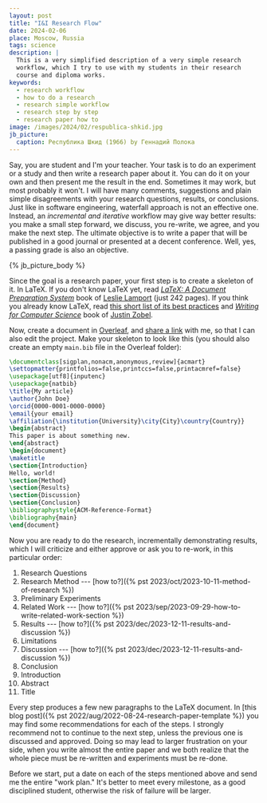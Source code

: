 ```yaml
---
layout: post
title: "I&I Research Flow"
date: 2024-02-06
place: Moscow, Russia
tags: science
description: |
  This is a very simplified description of a very simple research
  workflow, which I try to use with my students in their research
  course and diploma works.
keywords:
  - research workflow
  - how to do a research
  - research simple workflow
  - research step by step
  - research paper how to
image: /images/2024/02/respublica-shkid.jpg
jb_picture:
  caption: Республика Шкид (1966) by Геннадий Полока
---
```


Say, you are student and I'm your teacher. Your task is to do an experiment or a study and 
then write a research paper about it. You can do it on your own and then present
me the result in the end. Sometimes it may work, but most probably it won't.
I will have many comments, suggestions and plain simple disagreements with your
research questions, results, or conclusions. Just like in software engineering,
waterfall approach is not an effective one. Instead, an _incremental and iterative_ workflow
may give way better results: you make a small step forward, we discuss, you re-write,
we agree, and you make the next step. The ultimate objective is to write a paper
that will be published in a good journal or presented at a decent conference.
Well, yes, a passing grade is also an objective.

<!--more-->

{% jb_picture_body %}

Since the goal is a research paper, your first step is to create a skeleton of it. 
In LaTeX. If you don't know LaTeX yet, read 
[_LaTeX: A Document Preparation System_](https://www.amazon.com/LaTeX-Document-Preparation-System-2nd/dp/0201529831) book 
of [Leslie Lamport](https://en.wikipedia.org/wiki/Leslie_Lamport) (just 242 pages). 
If you think you already know
LaTeX, read [this short list of its best practices](https://yegor256.github.io/latex-best-practices/main.pdf)
and [_Writing for Computer Science_](https://link.springer.com/book/10.1007/978-1-4471-6639-9) book of 
[Justin Zobel](https://scholar.google.com/citations?user=uEHvqE8AAAAJ).

Now, create a document in [Overleaf](https://overleaf.com), and 
[share a link](https://www.overleaf.com/learn/how-to/Sharing_a_project#Link_sharing) with me, so that
I can also edit the project. Make your skeleton to look like this (you should also create an empty `main.bib` file
in the Overleaf folder):

```tex
\documentclass[sigplan,nonacm,anonymous,review]{acmart}
\settopmatter{printfolios=false,printccs=false,printacmref=false}
\usepackage[utf8]{inputenc}
\usepackage{natbib}
\title{My article}
\author{John Doe}
\orcid{0000-0001-0000-0000}
\email{your email}
\affiliation{\institution{University}\city{City}\country{Country}}
\begin{abstract}
This paper is about something new.
\end{abstract}
\begin{document}
\maketitle
\section{Introduction}
Hello, world!
\section{Method}
\section{Results}
\section{Discussion}
\section{Conclusion}
\bibliographystyle{ACM-Reference-Format}
\bibliography{main}
\end{document}
```

Now you are ready to do the research, incrementally demonstrating results,
which I will criticize and either approve or ask you to re-work, in this 
particular order:

  1. Research Questions
  1. Research Method --- [how to?]({% pst 2023/oct/2023-10-11-method-of-research %})
  1. Preliminary Experiments
  1. Related Work --- [how to?]({% pst 2023/sep/2023-09-29-how-to-write-related-work-section %})
  1. Results --- [how to?]({% pst 2023/dec/2023-12-11-results-and-discussion %})
  1. Limitations
  1. Discussion --- [how to?]({% pst 2023/dec/2023-12-11-results-and-discussion %})
  1. Conclusion
  1. Introduction
  1. Abstract
  1. Title

Every step produces a few new paragraphs to the LaTeX document.
In [this blog post]({% pst 2022/aug/2022-08-24-research-paper-template %}) 
you may find some recommendations for each of the steps.
I strongly recommend not to continue to the next step, unless the previous
one is discussed and approved. Doing so may lead to larger frustration on your
side, when you write almost the entire paper and we both realize that the 
whole piece must be re-written and experiments must be re-done.

Before we start, put a date on each of the steps mentioned above and send
me the entire "work plan." It's better to meet every milestone, as a good
disciplined student, otherwise the risk of failure will be larger.

